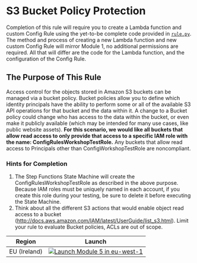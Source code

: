 # S3 Bucket Policy Protection
Completion of this rule will require you to create a Lambda function and custom Config Rule using the yet-to-be complete code provided in [`rule.py`](./rule.py).  The method and process of creating a new Lambda function and new custom Config Rule will mirror Module 1, no additional permissions are required.  All that will differ are the code for the Lambda function, and the configuration of the Config Rule.

## The Purpose of This Rule
Access control for the objects stored in Amazon S3 buckets can be managed via a bucket policy.  Bucket policies allow you to define which identity principals have the ability to perform some or all of the available S3 API operations for that bucket and the data within it.  A change to a Bucket policy could change who has access to the data within the bucket, or even make it publicly available (which may be intended for many use cases, like public website assets). **For this scenario, we would like all buckets that allow read access to only provide that access to a specific IAM role with the name: ConfigRulesWorkshopTestRole.**  Any buckets that allow read access to Principals other than ConfigWorkshopTestRole are noncompliant.

### Hints for Completion
1. The Step Functions State Machine will create the ConfigRulesWorkshopTestRole as described in the above purpose. Because IAM roles must be uniquely named in each account, if you create this role during your testing, be sure to delete it before executing the State Machine.
2. Think about all the different S3 actions that would enable object read access to a bucket (http://docs.aws.amazon.com/IAM/latest/UserGuide/list_s3.html).  Limit your rule to evaluate Bucket policies, ACLs are out of scope.

Region| Launch
------|-----
EU (Ireland) | [![Launch Module 5 in eu-west-1](http://docs.aws.amazon.com/AWSCloudFormation/latest/UserGuide/images/cloudformation-launch-stack-button.png)](https://console.aws.amazon.com/cloudformation/home?region=eu-west-1#/stacks/new?stackName=ConfigRules-Module-5-S3-Bucket-Policy-Whitelist&templateURL=https://s3.amazonaws.com/config-rules-workshop-eu-west-1/module-5/template.yml)
